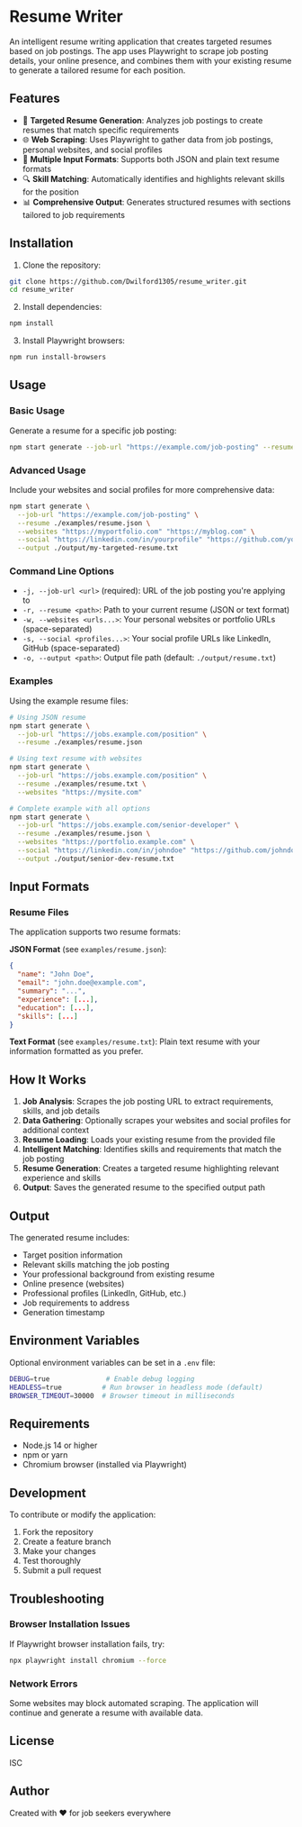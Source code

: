 # Resume Writer

An intelligent resume writing application that creates targeted resumes based on job postings. The app uses Playwright to scrape job posting details, your online presence, and combines them with your existing resume to generate a tailored resume for each position.

## Features

- 🎯 **Targeted Resume Generation**: Analyzes job postings to create resumes that match specific requirements
- 🌐 **Web Scraping**: Uses Playwright to gather data from job postings, personal websites, and social profiles
- 📄 **Multiple Input Formats**: Supports both JSON and plain text resume formats
- 🔍 **Skill Matching**: Automatically identifies and highlights relevant skills for the position
- 📊 **Comprehensive Output**: Generates structured resumes with sections tailored to job requirements

## Installation

1. Clone the repository:
```bash
git clone https://github.com/Dwilford1305/resume_writer.git
cd resume_writer
```

2. Install dependencies:
```bash
npm install
```

3. Install Playwright browsers:
```bash
npm run install-browsers
```

## Usage

### Basic Usage

Generate a resume for a specific job posting:

```bash
npm start generate --job-url "https://example.com/job-posting" --resume ./examples/resume.txt
```

### Advanced Usage

Include your websites and social profiles for more comprehensive data:

```bash
npm start generate \
  --job-url "https://example.com/job-posting" \
  --resume ./examples/resume.json \
  --websites "https://myportfolio.com" "https://myblog.com" \
  --social "https://linkedin.com/in/yourprofile" "https://github.com/yourusername" \
  --output ./output/my-targeted-resume.txt
```

### Command Line Options

- `-j, --job-url <url>` (required): URL of the job posting you're applying to
- `-r, --resume <path>`: Path to your current resume (JSON or text format)
- `-w, --websites <urls...>`: Your personal websites or portfolio URLs (space-separated)
- `-s, --social <profiles...>`: Your social profile URLs like LinkedIn, GitHub (space-separated)
- `-o, --output <path>`: Output file path (default: `./output/resume.txt`)

### Examples

Using the example resume files:

```bash
# Using JSON resume
npm start generate \
  --job-url "https://jobs.example.com/position" \
  --resume ./examples/resume.json

# Using text resume with websites
npm start generate \
  --job-url "https://jobs.example.com/position" \
  --resume ./examples/resume.txt \
  --websites "https://mysite.com"

# Complete example with all options
npm start generate \
  --job-url "https://jobs.example.com/senior-developer" \
  --resume ./examples/resume.json \
  --websites "https://portfolio.example.com" \
  --social "https://linkedin.com/in/johndoe" "https://github.com/johndoe" \
  --output ./output/senior-dev-resume.txt
```

## Input Formats

### Resume Files

The application supports two resume formats:

**JSON Format** (see `examples/resume.json`):
```json
{
  "name": "John Doe",
  "email": "john.doe@example.com",
  "summary": "...",
  "experience": [...],
  "education": [...],
  "skills": [...]
}
```

**Text Format** (see `examples/resume.txt`):
Plain text resume with your information formatted as you prefer.

## How It Works

1. **Job Analysis**: Scrapes the job posting URL to extract requirements, skills, and job details
2. **Data Gathering**: Optionally scrapes your websites and social profiles for additional context
3. **Resume Loading**: Loads your existing resume from the provided file
4. **Intelligent Matching**: Identifies skills and requirements that match the job posting
5. **Resume Generation**: Creates a targeted resume highlighting relevant experience and skills
6. **Output**: Saves the generated resume to the specified output path

## Output

The generated resume includes:
- Target position information
- Relevant skills matching the job posting
- Your professional background from existing resume
- Online presence (websites)
- Professional profiles (LinkedIn, GitHub, etc.)
- Job requirements to address
- Generation timestamp

## Environment Variables

Optional environment variables can be set in a `.env` file:

```bash
DEBUG=true              # Enable debug logging
HEADLESS=true          # Run browser in headless mode (default)
BROWSER_TIMEOUT=30000  # Browser timeout in milliseconds
```

## Requirements

- Node.js 14 or higher
- npm or yarn
- Chromium browser (installed via Playwright)

## Development

To contribute or modify the application:

1. Fork the repository
2. Create a feature branch
3. Make your changes
4. Test thoroughly
5. Submit a pull request

## Troubleshooting

### Browser Installation Issues

If Playwright browser installation fails, try:
```bash
npx playwright install chromium --force
```

### Network Errors

Some websites may block automated scraping. The application will continue and generate a resume with available data.

## License

ISC

## Author

Created with ❤️ for job seekers everywhere
